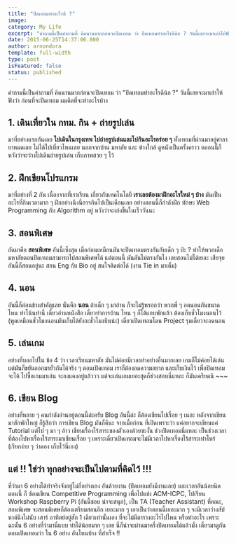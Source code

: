 ```yaml
---
title: "ปิดเทอมทำอะไรดี ?"
image:
category: My Life
excerpt: "คำถามนี้เป็นคำถามที่ คิดนานมากก่อนจะปิดเทอม ว่า ปิดเทอมทำอะไรดีน้อ ? วันนี้เลยจะมาเล่าให้ฟังว่า ก่อนที่จะปิดเทอม ผมคิดที่จะทำอะไรบ้าง"
date: 2015-06-25T14:37:06.000
author: arnondora
template: full-width
type: post
isFeatured: false
status: published
---
```


คำถามนี้เป็นคำถามที่ คิดนานมากก่อนจะปิดเทอม ว่า "ปิดเทอมทำอะไรดีน้อ ?" วันนี้เลยจะมาเล่าให้ฟังว่า ก่อนที่จะปิดเทอม ผมคิดที่จะทำอะไรบ้าง

## 1\. เดินเที่ยวใน กทม. กิน + ถ่ายรูปเล่น
มาที่อย่างแรกกันเลย **ไปเดินในกรุงเทพ ไปถ่ายรูปเล่นและไปกินอะไรอร่อย ๆ** ทั้งเทอมที่ผ่านมาอยู่ศาลายาหมดเลย ไม่ได้ไปเที่ยวไหนเลย นอกจากบ้าน มหาลัย และ ห้างใกล้ ดูหนังเป็นครั้งคราว ตออนนี้ก็หวังว่าจะว่างไปเดินถ่ายรูปเล่น เก็บภาพสวย ๆ ไว้

## 2\. ฝึกเขียนโปรแกรม
มาที่อย่างที่ 2 กัน เนื่องจากที่เราเรียน เกี่ยวกับเทคโนโลยี **เราเลยต้องมาฝึกอะไรใหม่ ๆ บ้าง** มันเป็นอะไรที่กินเวลามาก ๆ ฝึกอย่างนึงนี่อาจกินไปเป็นเดือนเลย อย่างตอนนี้ก็กำลังฝึก ทักษะ Web Programming กับ Algorithm อยู่ หวังว่าจะเก่งขึ้นในเร็ววันนะ

## 3\. สอนพิเศษ
ถัดมาคือ **สอนพิเศษ** อันนี้เซ็งสุด เมื่อก่อนเหมือนมันจะปิดเทอมตรงกันกับเด็ก ๆ ป่ะ ? ทำให้พวกเด็กมหาลัยตอนปิดเทอมสามารถไปสอนพิเศษได้ แต่ตอนนี้ มันดันไม่ตรงกันไง เลยสอนไม่ได้เยอะ เสียจุย อันนี้ก็สอนอยู่นะ สอน Eng กับ Bio อยู่ สนใจติดต่อได้ (งาน Tie in มาเต็ม)

## 4\. นอน
อันนี้ก็ค่อนข้างสำคัญเลย นั่นคือ **นอน** ถ้าเด็ก ๆ มาอ่าน ก็จะไม่รู้หรอกว่า พวกพี่ ๆ อดนอนกันขนาดไหน ทำโน้นทำนี่ เดี๋ยวอ่านหนังสือ เดี๋ยวทำการบ้าน ไหน ๆ ก็ได้แอบพักแล้ว ต้องเก็บชั่วโมงนอนไว้ (พูดเหมือนชั่วโมงนอนมันเก็บได้ยังกะชั่วโมงบินน่ะ) เดี๋ยวเปิดเทอมโดน Project รุมเดี๋ยวจะอดนอน

## 5\. เล่นเกม
อย่างที่บอกไปใน ข้อ 4 ว่า เวลาเรียนมหาลัย มันไม่ค่อยมีเวลาทำอย่างอื่นมากเลย เกมก็ไม่ค่อยได้เล่น แต่มันก็ขยันออกมายั่วกันได้จริง ๆ ตอนเปิดเทอม เราก็ต้องอดความอยาก และเก็บเงินไว้ เพื่อปิดเทอมจะได้ ไปซื้อเกมมาเล่น จะลงแดงอยู่แล้ววว แต่จะเล่นเกมเยอะสุดก็ช่วงสอบนี่แหละ ก็มันเครียดนิ ~~~

## 6\. เขียน Blog
อย่างที่หลาย ๆ คนกำลังอ่านอยู่ตอนนี้ล่ะครับ Blog อันนี้ล่ะ ก็ต้องเขียนไปเรื่อย ๆ เนอะ หลังจากเขียนมาสักพักใหญ่ ก็รู้สึกว่า การเขียน Blog มันก็ดีนะ จากเมื่อก่อน ที่เปิดเพราะว่า แค่อยากจะเขียนแค่ Tutorial แต่ไป ๆ มา ๆ อ้าว เขียนเรื่องไร้สาระของตัวเองด้วยซะงั้น ช่วงปิดเทอมนี่แหละ เป็นช่วงเวลาที่ต้องไปหาเรื่องไร้สาระมาเขียนเรื่อย ๆ เพราะเดี๋ยวเปิดเทอมจะไม่มีเวลาไปหาเรื่องไร้สาระเท่าไหร่ (เรียกง่าย ๆ ว่าดอง เก็บไว้นี่เอง)

## แต่ !! ใช่ว่า ทุกอย่างจะเป็นไปตามที่คิดไว้ !!!
ที่ว่ามา 6 อย่างได้ทำจริงจังอยู่ไม่กี่อย่างเอง อันด้วยงาน (ปิดเทอมยังมีงานเลย) และเวลาอันน้อยนิด ตอนนี้ ก็ ซ้อมเขียน Competitive Programming เพื่อไปแข่ง ACM-ICPC, ไปเรียน Workshop Raspberry Pi (อันนี้ชอบ น่าจะสนุก), เป็น TA (Teacher Assistant) ที่คณะ, สอนพิเศษ จะสอนพิเศษก็ต้องเตรียมสอนอีก เยอะมาก ๆ
เอาเป็นว่าตอนนี้เยอะมาก ๆ จะมีเวลาว่างสัปหาด์นึงไม่นับ เสาร์ อาทิตย์อยู่สัก 1 เดียวเท่านั้นเอง ที่จะไม่มีตารางอะไรไปไหน หรือทำอะไร เพราะฉะนั้น 6 อย่างที่ว่ามานี่แบบ ทำได้น้อยมาก ๆ เลย นี่ก็น่าจะผ่านมาครึ่งปิดเทอมได้แล้วมั่ง เดี๋ยวมาดูกันตอนเปิดเทอมว่า ใน 6 อย่าง อันไหนบ้าง ที่สำเร็จ !!
